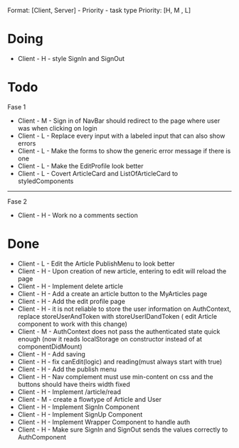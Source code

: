 Format: [Client, Server] - Priority - task type
Priority: [H, M , L]

# Doing

* Client - H - style SignIn and SignOut

# Todo

Fase 1

* Client - M - Sign in of NavBar should redirect to the page where user was when clicking on login
* Client - L - Replace every input with a labeled input that can also show errors
* Client - L - Make the forms to show the generic error message if there is one
* Client - L - Make the EditProfile look better
* Client - L - Covert ArticleCard and ListOfArticleCard to styledComponents

---

Fase 2

* Client - H - Work no a comments section

# Done

* Client - L - Edit the Article PublishMenu to look better
* Client - H - Upon creation of new article, entering to edit will reload the page
* Client - H - Implement delete article
* Client - H - Add a create an article button to the MyArticles page
* Client - H - Add the edit profile page
* Client - H - it is not reliable to store the user information on AuthContext, replace storeUserAndToken with storeUserIDandToken ( edit Article component to work with this change)
* Client - M - AuthContext does not pass the authenticated state quick enough (now it reads localStorage on constructor instead of at componentDidMount)
* Client - H - Add saving
* Client - H - fix canEdit(logic) and reading(must always start with true)
* Client - H - Add the publish menu
* Client - H - Nav complement must use min-content on css and the buttons should have theirs width fixed
* Client - H - Implement /article/read
* Client - M - create a flowtype of Article and User
* Client - H - Implement SignIn Component
* Client - H - Implement SignUp Component
* Client - H - Implement Wrapper Component to handle auth
* Client - H - Make sure SignIn and SignOut sends the values correctly to AuthComponent
